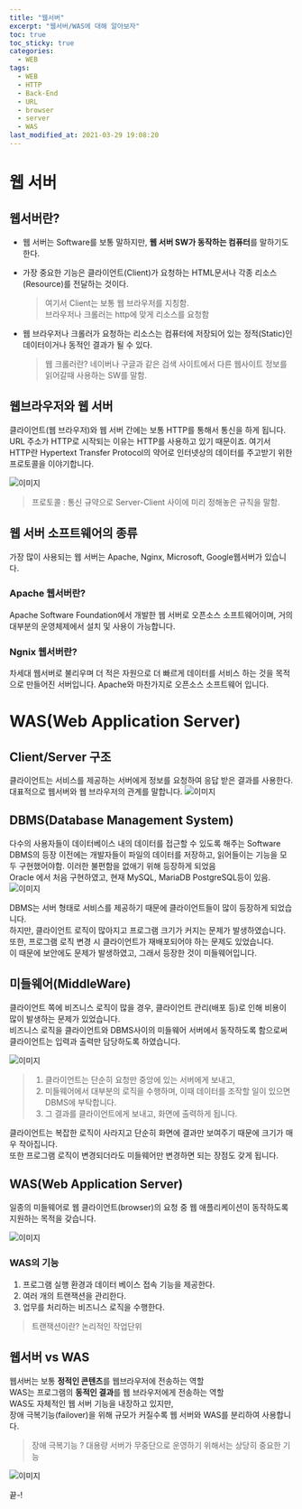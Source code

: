 ```yaml
---
title: "웹서버"
excerpt: "웹서버/WAS에 대해 알아보자"
toc: true
toc_sticky: true
categories:
  - WEB
tags:
  - WEB
  - HTTP
  - Back-End
  - URL
  - browser
  - server
  - WAS
last_modified_at: 2021-03-29 19:08:20
---
```

# 웹 서버

## 웹서버란?
- 웹 서버는 Software를 보통 말하지만, **웹 서버 SW가 동작하는 컴퓨터**를 말하기도 한다.
- 가장 중요한 기능은 클라이언트(Client)가 요청하는 HTML문서나 각종 리소스(Resource)를 전달하는 것이다.

  > 여기서 Client는 보통 웹 브라우저를 지칭함.  
  > 브라우저나 크롤러는 http에 맞게 리소스를 요청함  

- 웹 브라우저나 크롤러가 요청하는 리소스는 컴퓨터에 저장되어 있는 정적(Static)인 데이터이거나 동적인 결과가 될 수 있다.

  > 웹 크롤러란? 네이버나 구글과 같은 검색 사이트에서 다른 웹사이트 정보를 읽어갈때 사용하는 SW를 말함.

## 웹브라우저와 웹 서버

클라이언트(웹 브라우저)와 웹 서버 간에는 보통 HTTP를 통해서 통신을 하게 됩니다.  
URL 주소가 HTTP로 시작되는 이유는 HTTP를 사용하고 있기 때문이죠.
여기서 HTTP란 Hypertext Transfer Protocol의 약어로 인터넷상의 데이터를 주고받기 위한 프로토콜을 이야기합니다. 

![이미지](/assets/images/WEB/web3.png)

> 프로토콜 : 통신 규약으로 Server-Client 사이에 미리 정해놓은 규칙을 말함. 

## 웹 서버 소프트웨어의 종류
가장 많이 사용되는 웹 서버는 Apache, Nginx, Microsoft, Google웹서버가 있습니다.

### Apache 웹서버란?
Apache Software Foundation에서 개발한 웹 서버로 오픈소스 소프트웨어이며,
거의 대부분의 운영체제에서 설치 및 사용이 가능합니다. 

### Ngnix 웹서버란?
차세대 웹서버로 불리우며 더 적은 자원으로 더 빠르게 데이터를 서비스 하는 것을 목적으로 만들어진 서버입니다. Apache와 마찬가지로 오픈소스 소프트웨어 입니다.

# WAS(Web Application Server)

## Client/Server 구조
클라이언트는 서비스를 제공하는 서버에게 정보를 요청하여 응답 받은 결과를 사용한다.  
대표적으로 웹서버와 웹 브라우저의 관계를 말합니다.
![이미지](/assets/images/WEB/web4.png)

## DBMS(Database Management System)
다수의 사용자들이 데이터베이스 내의 데이터를 접근할 수 있도록 해주는 Software  
DBMS의 등장 이전에는 개발자들이 파일의 데이터를 저장하고, 읽어들이는 기능을 모두 구현했어야함. 이러한 불편함을 없애기 위해 등장하게 되었음  
Oracle 에서 처음 구현하였고, 현재 MySQL, MariaDB PostgreSQL등이 있음.  
![이미지](/assets/images/WEB/web5.png)

DBMS는 서버 형태로 서비스를 제공하기 때문에 클라이언트들이 많이 등장하게 되었습니다.  
하지만, 클라이언트 로직이 많아지고 프로그램 크기가 커지는 문제가 발생하였습니다.  
또한, 프로그램 로직 변경 시 클라이언트가 재배포되어야 하는 문제도 있었습니다.  
이 때문에 보안에도 문제가 발생하였고, 그래서 등장한 것이 미들웨어입니다.  

## 미들웨어(MiddleWare)
클라이언트 쪽에 비즈니스 로직이 많을 경우, 클라이언트 관리(배포 등)로 인해 비용이 많이 발생하는 문제가 있었습니다.  
비즈니스 로직을 클라이언트와 DBMS사이의 미들웨어 서버에서 동작하도록 함으로써 클라이언트는 입력과 출력만 담당하도록 하였습니다.  

![이미지](/assets/images/WEB/web6.png)

> 1. 클라이언트는 단순히 요청만 중앙에 있는 서버에게 보내고,  
> 2. 미들웨어에서 대부분의 로직을 수행하며, 이때 데이터를 조작할 일이 있으면
> DBMS에 부탁합니다.  
> 3. 그 결과를 클라이언트에게 보내고, 화면에 출력하게 됩니다.

클라이언트는 복잡한 로직이 사라지고 단순히 화면에 결과만 보여주기 때문에
크기가 매우 작아집니다.  
또한 프로그램 로직이 변경되더라도 미들웨어만 변경하면 되는 장점도 갖게 됩니다.  

## WAS(Web Application Server)
일종의 미들웨어로 웹 클라이언트(browser)의 요청 중 웹 애플리케이션이 동작하도록 지원하는 목적을 갖습니다.

![이미지](/assets/images/WEB/web7.png)

### WAS의 기능

1. 프로그램 실행 환경과 데이터 베이스 접속 기능을 제공한다.
2. 여러 개의 트랜잭션을 관리한다.
3. 업무를 처리하는 비즈니스 로직을 수행한다.  

> 트랜잭션이란? 논리적인 작업단위

## 웹서버 vs WAS

웹서버는 보통 **정적인 콘텐츠**를 웹브라우저에 전송하는 역할  
WAS는 프로그램의 **동적인 결과**를 웹 브라우저에게 전송하는 역할  
WAS도 자체적인 웹 서버 기능을 내장하고 있지만,  
장애 극복기능(failover)을 위해 규모가 커질수록 웹 서버와 WAS를 분리하여 사용합니다.
> 장애 극복기능 ? 대용량 서버가 무중단으로 운영하기 위해서는 상당히 중요한 기능  

![이미지](/assets/images/WEB/web8.png)

끝-!